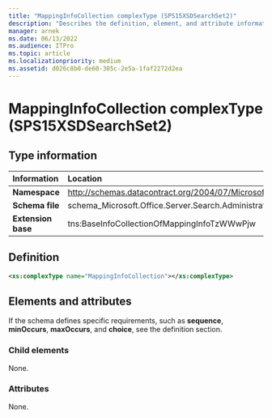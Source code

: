 ```yaml
---
title: "MappingInfoCollection complexType (SPS15XSDSearchSet2)"
description: "Describes the definition, element, and attribute information for the MappingInfoCollection complexType (SPS15XSDSearchSet2)."
manager: arnek
ms.date: 06/13/2022
ms.audience: ITPro
ms.topic: article
ms.localizationpriority: medium
ms.assetid: d026c8b0-de60-305c-2e5a-1faf2272d2ea
---
```


# MappingInfoCollection complexType (SPS15XSDSearchSet2)



## Type information

|Information|Location|
|:-----|:-----|
|**Namespace**|http://schemas.datacontract.org/2004/07/Microsoft.Office.Server.Search.Administration|
|**Schema file**|schema_Microsoft.Office.Server.Search.Administration.xsd|
|**Extension base**|tns:BaseInfoCollectionOfMappingInfoTzWWwPjw|

## Definition

```XML
<xs:complexType name="MappingInfoCollection"></xs:complexType>

```

## Elements and attributes

If the schema defines specific requirements, such as **sequence**, **minOccurs**, **maxOccurs**, and **choice**, see the definition section.

### Child elements

None.

### Attributes

None.
